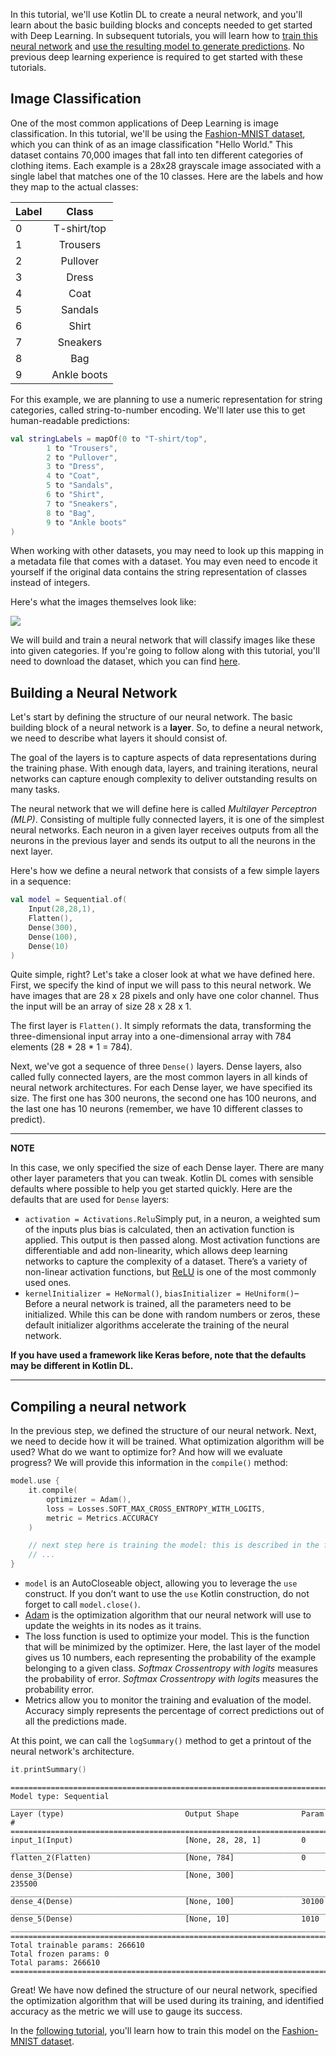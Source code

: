 In this tutorial, we'll use Kotlin DL to create a neural network, and you'll learn about the basic building blocks and concepts needed to get started with Deep Learning. 
In subsequent tutorials, you will learn how to [train this neural network](training_a_model.md) and [use the resulting model to generate predictions](loading_trained_model_for_inference.md). 
No previous deep learning experience is required to get started with these tutorials.

## Image Classification

One of the most common applications of Deep Learning is image classification. 
In this tutorial, we'll be using the [Fashion-MNIST dataset](https://github.com/zalandoresearch/fashion-mnist), which you can think of as an image classification "Hello World." 
This dataset contains 70,000 images that fall into ten different categories of clothing items. 
Each example is a 28x28 grayscale image associated with a single label that matches one of the 10 classes. 
Here are the labels and how they map to the actual classes:

| Label        | Class           | 
| ------------- |:-------------:| 
| 0      | T-shirt/top | 
| 1      | Trousers |
| 2      | Pullover |
| 3      | Dress |
| 4      | Coat |
| 5      | Sandals |
| 6      | Shirt |
| 7      | Sneakers |
| 8      | Bag |
| 9      | Ankle boots |

For this example, we are planning to use a numeric representation for string categories, called string-to-number encoding. 
We'll later use this to get human-readable predictions:

```kotlin
val stringLabels = mapOf(0 to "T-shirt/top",
        1 to "Trousers",
        2 to "Pullover",
        3 to "Dress",
        4 to "Coat",
        5 to "Sandals",
        6 to "Shirt",
        7 to "Sneakers",
        8 to "Bag",
        9 to "Ankle boots"
)
```
When working with other datasets, you may need to look up this mapping in a metadata file that comes with a dataset. 
You may even need to encode it yourself if the original data contains the string representation of classes instead of integers.

Here's what the images themselves look like:
 
![](images/fashion-mnist-sprite.png)

We will build and train a neural network that will classify images like these into given categories. 
If you're going to follow along with this tutorial, you'll need to download the dataset, which you can find [here](https://github.com/zalandoresearch/fashion-mnist).

## Building a Neural Network

Let's start by defining the structure of our neural network. The basic building block of a neural network is a **layer**. 
So, to define a neural network, we need to describe what layers it should consist of. 
 
The goal of the layers is to capture aspects of data representations during the training phase. 
With enough data, layers, and training iterations, 
neural networks can capture enough complexity to deliver outstanding results on many tasks.

The neural network that we will define here is called _Multilayer Perceptron (MLP)_. 
Consisting of multiple fully connected layers, it is one of the simplest neural networks. 
Each neuron in a given layer receives outputs from all the neurons in the previous layer and sends its output to all the neurons in the next layer.

Here's how we define a neural network that consists of a few simple layers in a sequence:
  
```kotlin
val model = Sequential.of(
    Input(28,28,1),
    Flatten(),
    Dense(300),
    Dense(100),
    Dense(10)
)
```

Quite simple, right? Let's take a closer look at what we have defined here. 
First, we specify the kind of input we will pass to this neural network. 
We have images that are 28 x 28 pixels and only have one color channel. 
Thus the input will be an array of size 28 x 28 x 1.

The first layer is `Flatten()`. It simply reformats the data, 
transforming the three-dimensional input array into a one-dimensional array 
with 784 elements (28 * 28 * 1 = 784).

Next, we've got a sequence of three `Dense()` layers. 
Dense layers, also called fully connected layers, 
are the most common layers in all kinds of neural network architectures. 
For each Dense layer, we have specified its size. 
The first one has 300 neurons, the second one has 100 neurons, 
and the last one has 10 neurons (remember, we have 10 different classes to predict).

---
**NOTE**

In this case, we only specified the size of each Dense layer. 
There are many other layer parameters that you can tweak. 
Kotlin DL comes with sensible defaults where possible to help you get started quickly. 
Here are the defaults that are used for `Dense` layers: 
* `activation = Activations.Relu`Simply put, in a neuron, 
a weighted sum of the inputs plus bias is calculated, then an activation function is applied. 
This output is then passed along. 
Most activation functions are differentiable and add non-linearity, which allows deep learning networks to capture the complexity of a dataset. 
There’s a variety of non-linear activation functions, but [ReLU](https://en.wikipedia.org/wiki/Rectifier_(neural_networks)) is one of the most commonly used ones. 
* `kernelInitializer = HeNormal()`, `biasInitializer = HeUniform()`– Before a neural network is trained, all the parameters need to be initialized. 
While this can be done with random numbers or zeros, these default initializer algorithms accelerate the training of the neural network.  
 
**If you have used a framework like Keras before, note that the defaults may be different in Kotlin DL.**  

--- 

## Compiling a neural network 
In the previous step, we defined the structure of our neural network. 
Next, we need to decide how it will be trained. What optimization algorithm will be used? 
What do we want to optimize for? And how will we evaluate progress? 
We will provide this information in the `compile()` method:
    
```kotlin
model.use {
    it.compile(
        optimizer = Adam(),
        loss = Losses.SOFT_MAX_CROSS_ENTROPY_WITH_LOGITS,
        metric = Metrics.ACCURACY
    )

    // next step here is training the model: this is described in the following tutorial
    // ...
}
```

* `model`  is an AutoCloseable object, allowing you to leverage the `use` construct. If you don’t want to use the `use` Kotlin construction, do not forget to call `model.close()`. 
* [Adam](https://arxiv.org/abs/1412.6980) is the optimization algorithm that our neural network will use to update the weights in its nodes as it trains.
* The loss function is used to optimize your model. 
This is the function that will be minimized by the optimizer. 
Here, the last layer of the model gives us 10 numbers, each representing the probability of the example belonging to a given class. 
*Softmax Crossentropy with logits* measures the probability of error. *Softmax Crossentropy with logits* measures the probability error. 
* Metrics allow you to monitor the training and evaluation of the model. Accuracy simply represents the percentage of correct predictions out of all the predictions made.  

At this point, we can call the `logSummary()` method to get a printout of the neural network's architecture. 

```kotlin
it.printSummary()
```

```
==============================================================================
Model type: Sequential
______________________________________________________________________________
Layer (type)                           Output Shape              Param #      
==============================================================================
input_1(Input)                         [None, 28, 28, 1]         0            
______________________________________________________________________________
flatten_2(Flatten)                     [None, 784]               0            
______________________________________________________________________________
dense_3(Dense)                         [None, 300]               235500       
______________________________________________________________________________
dense_4(Dense)                         [None, 100]               30100        
______________________________________________________________________________
dense_5(Dense)                         [None, 10]                1010         
______________________________________________________________________________
==============================================================================
Total trainable params: 266610
Total frozen params: 0
Total params: 266610
==============================================================================

```
Great! We have now defined the structure of our neural network, specified the optimization algorithm that will be used during its training, and identified accuracy as the metric we will use to gauge its success.

In the [following tutorial](training_a_model.md), you'll learn how to train this model on the [Fashion-MNIST dataset](https://github.com/zalandoresearch/fashion-mnist).
